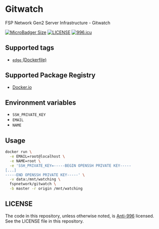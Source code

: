 # Gitwatch

FSP Network Gen2 Server Infrastructure - Gitwatch

[![MicroBadger Size](https://img.shields.io/microbadger/image-size/fspnetwork/gitwatch.svg?style=flat-square)](https://microbadger.com/#/images/fspnetwork/gitwatch)
[![LICENSE](https://img.shields.io/badge/license-Anti%20996-blue.svg?style=flat-square)](https://github.com/996icu/996.ICU/blob/master/LICENSE)
[![996.icu](https://img.shields.io/badge/link-996.icu-red.svg?style=flat-square)](https://996.icu)

## Supported tags

- [`edge` (Dockerfile)](https://github.com/FSPNET/gitwatch/blob/master/Dockerfile)

## Supported Package Registry

- [Docker.io](https://hub.docker.com/r/fspnetwork/gitwatch/)

## Environment variables

- `SSH_PRIVATE_KEY`
- `EMAIL`
- `NAME`

## Usage

```sh
docker run \
  -e EMAIL=root@localhost \
  -e NAME=root \
  -e 'SSH_PRIVATE_KEY=-----BEGIN OPENSSH PRIVATE KEY-----
[...]
-----END OPENSSH PRIVATE KEY-----' \
  -v data:/mnt/watching \
  fspnetwork/gitwatch \
  -b master -r origin /mnt/watching
```

## LICENSE

The code in this repository, unless otherwise noted, is [Anti-996](LICENSE) licensed. See the LICENSE file in this repository.